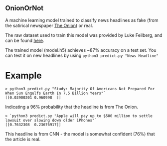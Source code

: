 OnionOrNot
----------

A machine learning model trained to classify news headlines as fake (from the satirical newspaper [The Onion](http://theonion.com)) or real.

The raw dataset used to train this model was provided by Luke Feilberg, and can be found [here](https://github.com/lukefeilberg/onion).

The trained model (model.h5) achieves ~87% accuracy on a test set. You can test it on new headlines by using `python3 predict.py "News Headline"` 

# Example

```
> python3 predict.py "Study: Majority Of Americans Not Prepared For When Sun Engulfs Earth In 7.5 Billion Years"`
[[0.03900201 0.960998  ]]
```
Indicating a 96% probability that the headline is from The Onion.

```
> `python3 predict.py "Apple will pay up to $500 million to settle lawsuit over slowing down older iPhones"`
[[0.7632308  0.23676917]]
```

This headline is from CNN - the model is somewhat confident (76%) that the article is real.
